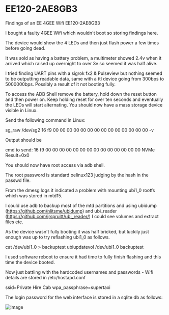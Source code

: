 # EE120-2AE8GB3
Findings of an EE 4GEE Wifi EE120-2AE8GB3

I bought a faulty 4GEE Wifi which wouldn't boot so storing findings here.

The device would show the 4 LEDs and then just flash power a few times before going dead. 

It was sold as having a battery problem, a multimeter showed 2.4v when it arrived which raised up overnight to over 3v so seemed it was half alive.

I tried finding UART pins with a sigrok fx2 & Pulseview but nothing seemed to be outputting readable data, same with a ttl device going from 300bps to 5000000bps. Possibly a result of it not booting fully.

To access the ADB Shell remove the battery, hold down the reset button and then power on. 
Keep holding reset for over ten seconds and eventually the LEDs will start alternating.
You should now have a mass storage device visible in Linux.

Send the following command in Linux:

sg_raw /dev/sg2 16 f9 00 00 00 00 00 00 00 00 00 00 00 00 00 00 -v

Output should be

cmd to send: 
16 f9 00 00 00 00 00 00  00 00 00 00 00 00 00 00
NVMe Result=0x0

You should now have root access via adb shell.

The root password is standard oelinux123 judging by the hash in the passwd file.

From the dmesg logs it indicated a problem with mounting ubi1_0 rootfs which was stored in mtd15.

I could use adb to backup most of the mtd partitions and using ubidump (https://github.com/nlitsme/ubidump) and ubi_reader (https://github.com/jrspruitt/ubi_reader/) I could see volumes and extract files etc.

As the device wasn't fully booting it was half bricked, but luckily just enough was up to try reflashing ubi1_0 as follows.

cat /dev/ubi1_0 > backuptest
ubiupdatevol /dev/ubi1_0 backuptest

I used software reboot to ensure it had time to fully finish flashing and this time the device booted.

Now just battling with the hardcoded usernames and passwords - Wifi details are stored in /etc/hostapd.conf

ssid=Private Hire Cab
wpa_passphrase=supertaxi

The login password for the web interface is stored in a sqlite db as follows:

![image](https://user-images.githubusercontent.com/32154290/127005315-88f95511-af9b-4e77-b6b3-4fdc57dbe7ad.png)
